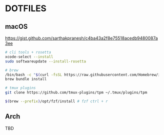 # DOTFILES

## macOS
https://gist.github.com/sarthakpranesh/c4ba43a2f8e75518acedb9480087a3ee

```bash
# cli tools + rosetta
xcode-select --install
sudo softwareupdate --install-rosetta

# brew
/bin/bash -c "$(curl -fsSL https://raw.githubusercontent.com/Homebrew/install/HEAD/install.sh)"
brew bundle install

# tmux plugins
git clone https://github.com/tmux-plugins/tpm ~/.tmux/plugins/tpm

$(brew --prefix)/opt/fzf/install # fzf ctrl + r
```

## Arch
TBD
